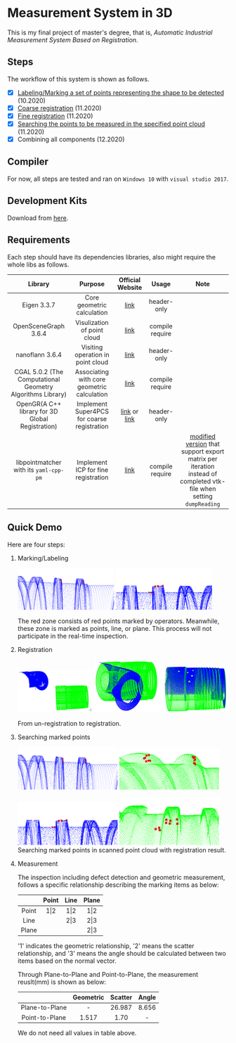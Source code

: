 # Measurement System in 3D

This is my final project of master's degree, that is, *Automatic Industrial Measurement System Based on Registration*.

## Steps

The workflow of this system is shown as follows.

- [x] [Labeling/Marking a set of points representing the shape to be detected](./labeling_points) (10.2020)
- [x] [Coarse registration](./coarse_registration) (11.2020)
- [x] [Fine registration](./fine_registration) (11.2020)
- [x] [Searching the points to be measured in the specified point cloud](./search_points) (11.2020)
- [x] Combining all components (12.2020)

## Compiler

For now, all steps are tested and ran on `Windows 10` with `visual studio 2017`.

## Development Kits

Download from [here](https://1drv.ms/u/s!AnRiouA_fmTVml5dwH_br_p1cM7R?e=WszIbd).

## Requirements

Each step should have its dependencies libraries, also might require the whole libs as follows.

| Library | Purpose | Official Website | Usage| Note |
| :---:         |     :---:     | :---: | :---:|:---:|
 | Eigen 3.3.7   |  Core geometric calculation     | [link](http://eigen.tuxfamily.org/index.php?title=Main_Page)    | header-only | |
| OpenSceneGraph 3.6.4  |  Visulization of point cloud     | [link](http://www.openscenegraph.org/)    | compile require | |
| nanoflann 3.6.4  | Visiting operation in point cloud     | [link](https://github.com/jlblancoc/nanoflann)   | header-only | |
| CGAL 5.0.2  (The Computational Geometry Algorithms Library) | Associating with core geometric calculation     | [link](https://www.cgal.org/)   | compile require| |
| OpenGR(A C++ library for 3D Global Registration)  |  Implement Super4PCS for coarse registration  | [link](https://github.com/STORM-IRIT/OpenGR) or [link](https://storm-irit.github.io/OpenGR/index.html)   | header-only | |
| libpointmatcher with its `yaml-cpp-pm`   | Implement  ICP  for fine registration    | [link](https://github.com/ethz-asl/libpointmatcher)   | compile require | [modified version](https://github.com/Gltina/libpointmatcher) that support export matrix per iteration instead of completed vtk-file when setting `dumpReading`|

## Quick Demo

Here are four steps:

1. Marking/Labeling 

    ![](./demo/marking_1.png) ![](./demo/marking_2.png)
    
    The red zone consists of red points marked by operators. Meanwhile, these zone is marked as points, line, or plane. This process will not participate in the real-time inspection.

2. Registration
   
   ![](./demo/alignment_1.png) ![](./demo/alignment_2.png) ![](./demo/alignment_3.png)

   From un-registration to registration.

3. Searching marked points

   ![](./demo/searching_1.png) ![](./demo/searching_2.png)

   ![](./demo/searching_3.png) ![](./demo/searching_4.png)
   Searching marked points in scanned point cloud with registration result.

4. Measurement

    The inspection including defect detection and geometric measurement, follows a specific relationship describing the marking items as below:

    |       	| Point 	| Line 	| Plane 	|
    |:-----:	|:-----:	|:----:	|:-----:	|
    | Point 	|  1\|2 	| 1\|2 	|  1\|2 	|
    |  Line 	|       	| 2\|3 	|  2\|3 	|
    | Plane 	|       	|      	|  2\|3 	|

    '1' indicates the geometric relationship, '2' means the scatter relationship, and '3' means the angle should be calculated between two items based on the normal vector.

    Through Plane-to-Plane and Point-to-Plane, the measurement reuslt(mm) is shown as below:

    |                	| Geometric 	| Scatter 	| Angle 	|
    |:--------------:	|:---------:	|:-------:	|:-----:	|
    | Plane-to-Plane 	|     -     	|  26.987 	| 8.656 	|
    | Point-to-Plane 	|   1.517   	|   1.70  	|   -   	|

    We do not need all values in table above.